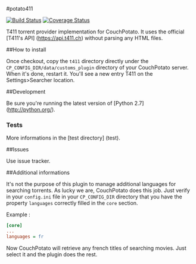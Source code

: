 #potato411

[![Build Status](https://travis-ci.org/Ripolin/potato411.svg?branch=ci)](https://travis-ci.org/Ripolin/potato411)
[![Coverage Status](https://coveralls.io/repos/github/Ripolin/potato411/badge.svg?branch=coverage)](https://coveralls.io/github/Ripolin/potato411?branch=coverage)

T411 torrent provider implementation for CouchPotato. It uses the official [T411's API] (https://api.t411.ch) without parsing any HTML files.

##How to install

Once checkout, copy the `t411` directory directly under the `CP_CONFIG_DIR/data/customs_plugin` directory of your CouchPotato server. When it's done, restart it. You'll see a new entry T411 on the Settings>Searcher location.

##Development

Be sure you're running the latest version of [Python 2.7] (http://python.org/).

### Tests

More informations in the [test directory] (test).

##Issues

Use issue tracker.

##Additional informations

It's not the purpose of this plugin to manage additional languages for searching torrents. As lucky we are, CouchPotato does this job. Just verify in your `config.ini` file in your `CP_CONFIG_DIR` directory that you have the property `languages` correctly filled in the `core` section.

Example :

```ini
[core]
...
languages = fr
```

Now CouchPotato will retrieve any french titles of searching movies. Just select it and the plugin does the rest.
